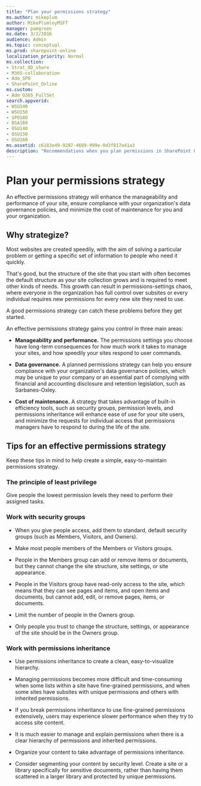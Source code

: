 ```yaml
---
title: "Plan your permissions strategy"
ms.author: mikeplum
author: MikePlumleyMSFT
manager: pamgreen
ms.date: 3/2/2016
audience: Admin
ms.topic: conceptual
ms.prod: sharepoint-online
localization_priority: Normal
ms.collection:  
- Strat_OD_share
- M365-collaboration
- Adm_SPO
- SharePoint_Online
ms.custom:
- Adm_O365_FullSet
search.appverid:
- WSU140
- WSU150
- SPO160
- BSA160
- OSU140
- OSU150
- OSU160
ms.assetid: c6183e49-9287-4689-999e-0d3f817a41a3
description: "Recommendations when you plan permissions in SharePoint Online, includes information on SharePoint Groups, site collection administrators, and securing data."
---
```


# Plan your permissions strategy

An effective permissions strategy will enhance the manageability and performance of your site, ensure compliance with your organization's data governance policies, and minimize the cost of maintenance for you and your organization.
    
## Why strategize?
<a name="__toc268492727"> </a>

Most websites are created speedily, with the aim of solving a particular problem or getting a specific set of information to people who need it quickly. 
  
That's good, but the structure of the site that you start with often becomes the default structure as your site collection grows and is required to meet other kinds of needs. This growth can result in permissions-settings chaos, where everyone in the organization has full control over subsites or every individual requires new permissions for every new site they need to use. 
  
A good permissions strategy can catch these problems before they get started. 
  
An effective permissions strategy gains you control in three main areas:
  
- **Manageability and performance.** The permissions settings you choose have long-term consequences for how much work it takes to manage your sites, and how speedily your sites respond to user commands. 
    
- **Data governance.** A planned permissions strategy can help you ensure compliance with your organization's data governance policies, which may be unique to your company or an essential part of complying with financial and accounting disclosure and retention legislation, such as Sarbanes-Oxley. 
    
- **Cost of maintenance.** A strategy that takes advantage of built-in efficiency tools, such as security groups, permission levels, and permissions inheritance will enhance ease of use for your site users, and minimize the requests for individual access that permissions managers have to respond to during the life of the site. 
    
## Tips for an effective permissions strategy
<a name="__toc252213638"> </a>

Keep these tips in mind to help create a simple, easy-to-maintain permissions strategy. 
  
### The principle of least privilege
<a name="__toc268492729"> </a>

Give people the lowest permission levels they need to perform their assigned tasks. 
  
### Work with security groups
<a name="__toc268492730"> </a>

- When you give people access, add them to standard, default security groups (such as Members, Visitors, and Owners). 
    
- Make most people members of the Members or Visitors groups. 
    
- People in the Members group can add or remove items or documents, but they cannot change the site structure, site settings, or site appearance. 
    
- People in the Visitors group have read-only access to the site, which means that they can see pages and items, and open items and documents, but cannot add, edit, or remove pages, items, or documents.
    
- Limit the number of people in the Owners group. 
    
- Only people you trust to change the structure, settings, or appearance of the site should be in the Owners group.
    
### Work with permissions inheritance
<a name="__toc268492731"> </a>

- Use permissions inheritance to create a clean, easy-to-visualize hierarchy.
    
- Managing permissions becomes more difficult and time-consuming when some lists within a site have fine-grained permissions, and when some sites have subsites with unique permissions and others with inherited permissions. 
    
- If you break permissions inheritance to use fine-grained permissions extensively, users may experience slower performance when they try to access site content. 
    
- It is much easier to manage and explain permissions when there is a clear hierarchy of permissions and inherited permissions. 
    
- Organize your content to take advantage of permissions inheritance.
    
- Consider segmenting your content by security level. Create a site or a library specifically for sensitive documents, rather than having them scattered in a larger library and protected by unique permissions.